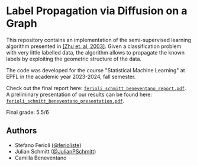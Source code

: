 # Label Propagation via Diffusion on a Graph

This repository contains an implementation of the semi-supervised learning algorithm presented in [[Zhu et. al, 2003]](https://cdn.aaai.org/ICML/2003/ICML03-118.pdf). Given a classification problem with very little labelled data, the algorithm allows to propagate the known labels by exploiting the geometric structure of the data.

The code was developed for the course "Statistical Machine Learning" at EPFL in the academic year 2023-2024, fall semester.

Check out the final report here: [`ferioli_schmitt_beneventano_report.pdf`](./ferioli_schmitt_beneventano_report.pdf).\
A preliminary presentation of our results can be found here: [`ferioli_schmitt_beneventano_presentation.pdf`](./ferioli_schmitt_beneventano_presentation.pdf).

Final grade: 5.5/6

## Authors
- Stefano Ferioli ([@ferioliste](https://github.com/ferioliste))
- Julian Schmitt ([@JulianPSchmitt](https://github.com/JulianPSchmitt))
- Camilla Beneventano
